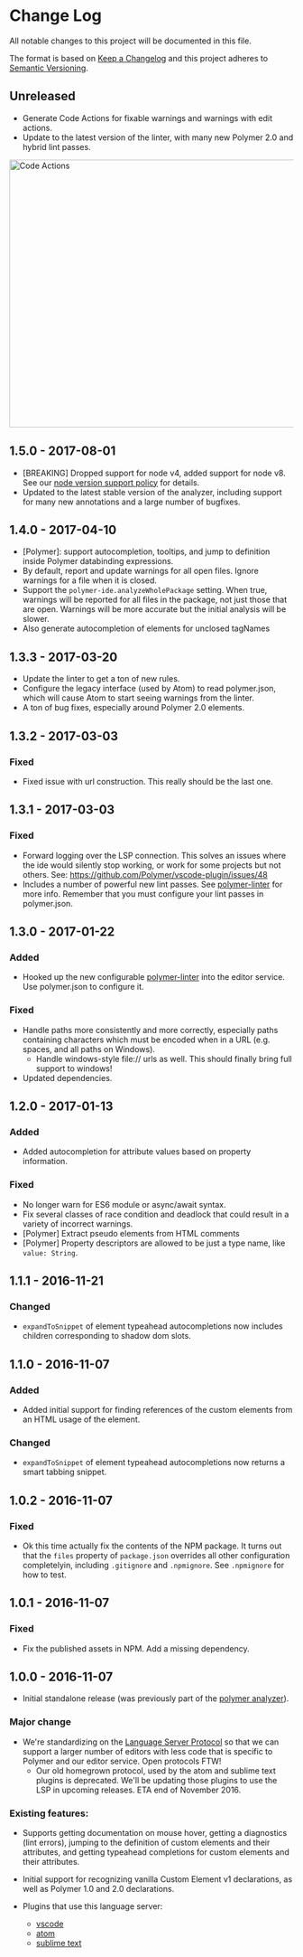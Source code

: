 # Change Log

All notable changes to this project will be documented in this file.

The format is based on [Keep a Changelog](http://keepachangelog.com/)
and this project adheres to [Semantic Versioning](http://semver.org/).


<!--
  Please document PR changes here. Uncomment the Unreleased header as
  appropriate.
-->

## Unreleased
- Generate Code Actions for fixable warnings and warnings with edit actions.
- Update to the latest version of the linter, with many new Polymer 2.0 and hybrid lint passes.
<img src="https://user-images.githubusercontent.com/1659/32974665-cc51d1e2-cbb4-11e7-9a20-9162323cdab8.gif" alt="Code Actions" width="658" height="474">

## 1.5.0 - 2017-08-01

- [BREAKING] Dropped support for node v4, added support for node v8. See our [node version support policy](https://www.polymer-project.org/2.0/docs/tools/node-support) for details.
- Updated to the latest stable version of the analyzer, including support for many new annotations and a large number of bugfixes.

## 1.4.0 - 2017-04-10

- [Polymer]: support autocompletion, tooltips, and jump to definition inside Polymer databinding expressions.
- By default, report and update warnings for all open files. Ignore warnings for a file when it is closed.
- Support the `polymer-ide.analyzeWholePackage` setting. When true, warnings will be reported for all files in the package, not just those that are open. Warnings will be more accurate but the initial analysis will be slower.
- Also generate autocompletion of elements for unclosed tagNames

## 1.3.3 - 2017-03-20

- Update the linter to get a ton of new rules.
- Configure the legacy interface (used by Atom) to read polymer.json, which will cause Atom to start seeing warnings from the linter.
- A ton of bug fixes, especially around Polymer 2.0 elements.

## 1.3.2 - 2017-03-03

### Fixed

* Fixed issue with url construction. This really should be the last one.

## 1.3.1 - 2017-03-03

### Fixed

* Forward logging over the LSP connection. This solves an issues where the ide would silently stop working, or work for some projects but not others. See: https://github.com/Polymer/vscode-plugin/issues/48
* Includes a number of powerful new lint passes. See [polymer-linter](https://github.com/Polymer/polymer-linter/blob/master/CHANGELOG.md#015---2017-03-03) for more info. Remember that you must configure your lint passes in polymer.json.

## 1.3.0 - 2017-01-22

### Added

* Hooked up the new configurable [polymer-linter](https://github.com/Polymer/polymer-linter) into the editor service. Use polymer.json to configure it.

### Fixed

* Handle paths more consistently and more correctly, especially paths containing characters which must be encoded when in a URL (e.g. spaces, and all paths on Windows).
  * Handle windows-style file:// urls as well. This should finally bring full support to windows!
* Updated dependencies.


## 1.2.0 - 2017-01-13

### Added

* Added autocompletion for attribute values based on property information.

### Fixed

* No longer warn for ES6 module or async/await syntax.
* Fix several classes of race condition and deadlock that could result in a variety of incorrect warnings.
* [Polymer] Extract pseudo elements from HTML comments
* [Polymer] Property descriptors are allowed to be just a type name, like `value: String`.

## 1.1.1 - 2016-11-21

### Changed

* `expandToSnippet` of element typeahead autocompletions now includes children corresponding to shadow dom slots.

## 1.1.0 - 2016-11-07

### Added

* Added initial support for finding references of the custom elements from an HTML usage of the element.

### Changed

* `expandToSnippet` of element typeahead autocompletions now returns a smart tabbing snippet.

## 1.0.2 - 2016-11-07

### Fixed
* Ok this time actually fix the contents of the NPM package. It turns out that the `files` property of `package.json` overrides all other configuration completelyin, including `.gitignore` and `.npmignore`. See `.npmignore` for how to test.

## 1.0.1 - 2016-11-07

### Fixed
* Fix the published assets in NPM. Add a missing dependency.

## 1.0.0 - 2016-11-07

* Initial standalone release (was previously part of the [polymer analyzer](https://github.com/Polymer/polymer-analyzer)).

### Major change

* We're standardizing on the [Language Server Protocol](https://github.com/Microsoft/language-server-protocol) so that we can support a larger number of editors with less code that is specific to Polymer and our editor service. Open protocols FTW!
  * Our old homegrown protocol, used by the atom and sublime text plugins is deprecated. We'll be updating those plugins to use the LSP in upcoming releases. ETA end of November 2016.

### Existing features:

* Supports getting documentation on mouse hover, getting a diagnostics (lint errors), jumping to the definition of custom elements and their attributes, and getting typeahead completions for custom elements and their attributes.

* Initial support for recognizing vanilla Custom Element v1 declarations, as well as Polymer 1.0 and 2.0 declarations.

* Plugins that use this language server:
  * [vscode](https://github.com/Polymer/vscode-plugin)
  * [atom](https://github.com/Polymer/atom-plugin)
  * [sublime text](https://github.com/Polymer/polymer-sublime-plugin)
